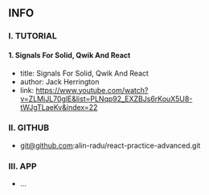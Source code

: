 ## INFO

### I. TUTORIAL

#### 1. Signals For Solid, Qwik And React

- title: Signals For Solid, Qwik And React
- author: Jack Herrington
- link: https://www.youtube.com/watch?v=ZLMjJL70glE&list=PLNqp92_EXZBJs6rKouX5U8-tWJgTLaeKv&index=22

### II. GITHUB

- git@github.com:alin-radu/react-practice-advanced.git

### III. APP

- ...
